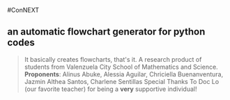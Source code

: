 #ConNEXT
## an automatic flowchart generator for python codes
>It basically creates flowcharts, that's it.
A research product of students from Valenzuela City School of Mathematics and Science.
**Proponents**: Alinus Abuke, Alessia Aguilar, Chriciella Buenanventura, Jazmin Althea Santos, Charlene Sentillas
>Special Thanks To Doc Lo (our favorite teacher) for being a __very__ supportive individual!